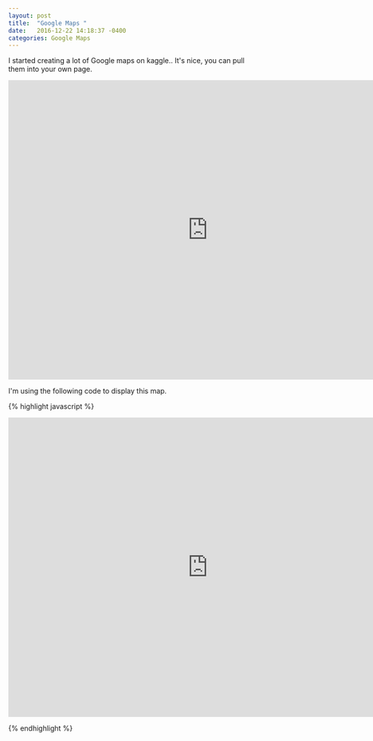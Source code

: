 ```yaml
---
layout: post
title:  "Google Maps "
date:   2016-12-22 14:18:37 -0400 
categories: Google Maps
---
```


I started creating a lot of Google maps on kaggle..  It's nice, you
can pull them into your own page. 

<iframe src="https://www.kaggle.io/svf/566783/c9a190057bdc50f2acf1d5495a368e59/output.html" width="800" height="600" frameborder="0" style="border:0"></iframe>


<br>

I'm using the following code to display this map.


{% highlight javascript %}

<iframe src="https://www.kaggle.io/svf/566783/c9a190057bdc50f2acf1d5495a368e59/output.html" width="800" height="600" frameborder="0" style="border:0"></iframe>

{% endhighlight %}


